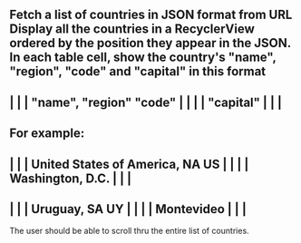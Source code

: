  Fetch a list of countries in JSON format from URL
 Display all the countries in a RecyclerView ordered by the position they appear in the JSON. In each table cell, show the country's "name", "region", "code" and "capital" in this format
  ---------------------------------------
  |                                     |
  | "name", "region"             "code" |
  |                                     |
  | "capital"                           |
  |                                     |
  ---------------------------------------
  For example:
  ---------------------------------------
  |                                     |
  | United States of America, NA     US |
  |                                     |
  | Washington, D.C.                    |
  |                                     |
  ---------------------------------------
  |                                     |
  | Uruguay, SA                      UY |
  |                                     |
  | Montevideo                          |
  |                                     |
  ---------------------------------------
 
The user should be able to scroll thru the entire list of countries.
